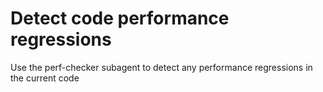 # Detect code performance regressions

Use the perf-checker subagent to detect any performance regressions in the current code